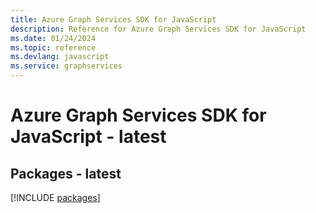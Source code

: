 ```yaml
---
title: Azure Graph Services SDK for JavaScript
description: Reference for Azure Graph Services SDK for JavaScript
ms.date: 01/24/2024
ms.topic: reference
ms.devlang: javascript
ms.service: graphservices
---
```

# Azure Graph Services SDK for JavaScript - latest
## Packages - latest
[!INCLUDE [packages](graph-services-index.md)]
